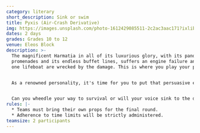 ```yaml
---
category: literary
short_description: Sink or swim
title: Pyxis (Air-Crash Derivative)
img: https://images.unsplash.com/photo-1612429085511-2c2ac3aac171?ixlib=rb-4.0.3&ixid=M3wxMjA3fDB8MHxzZWFyY2h8Nnx8c2lua2luZ3xlbnwwfHwwfHx8MA%3D%3D&auto=format&fit=crop&w=900&q=60
dates: 2 days
grades: Grades 10 to 12
venue: Eleos Block
description: >-
  The magnificent Harmatia in all of its luxurious glory, with its panoramic
  promenades and its endless buffet lines, suffers an engine failure and all but
  one lifeboat are wrecked by the damage. This is where you play your part.


  As a renowned personality, it's time for you to put that persuasive expertise to use and suade the others that you are entitled to the remaining lifeboat. The cruciality of cogency cannot be minimised.


  Can you wheedle your way to survival or will your voice sink to the depths, soundless?
rules: |-
  * Teams must bring their own props for the final round.
  * Adherence to time limits will be strictly administered.
teamsize: 2 participants
---
```

